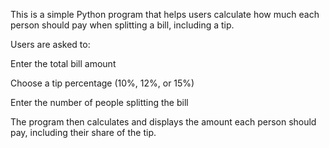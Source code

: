 This is a simple Python program that helps users calculate how much each person should pay when splitting a bill, including a tip.

Users are asked to:

Enter the total bill amount

Choose a tip percentage (10%, 12%, or 15%)

Enter the number of people splitting the bill

The program then calculates and displays the amount each person should pay, including their share of the tip.
